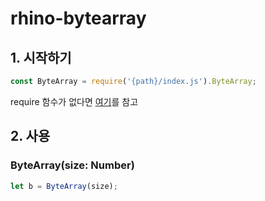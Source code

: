 # rhino-bytearray

## 1. 시작하기
```javascript
const ByteArray = require('{path}/index.js').ByteArray;
```
require 함수가 없다면 <a href="https://github.com/NoBrain0917/Rhino-in-require">여기</a>를 참고

## 2. 사용
### ByteArray(size: Number)
```javascript
let b = ByteArray(size);
```
